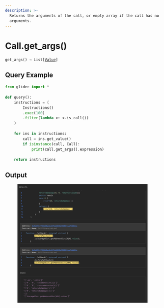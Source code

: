 ```yaml
---
description: >-
  Returns the arguments of the call, or empty array if the call has no
  arguments.
---
```


# Call.get\_args()

`get_args() → List[`[`Value`](../)`]`

## Query Example

```python
from glider import *

def query():
    instructions = (
        Instructions()
        .exec(100)
        .filter(lambda x: x.is_call())
    )

    for ins in instructions:
        call = ins.get_value()
        if isinstance(call, Call):
            print(call.get_args().expression)

    return instructions
```

## Output&#x20;

<figure><img src="../../../.gitbook/assets/image (48).png" alt=""><figcaption></figcaption></figure>
